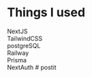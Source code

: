 # Things I used

NextJS  
TailwindCSS  
postgreSQL  
Railway  
Prisma  
NextAuth
#   p o s t i t  
 